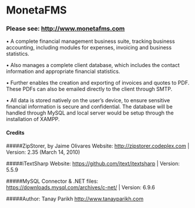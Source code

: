 # MonetaFMS

### Please see: http://www.monetafms.com

•	A complete financial management business suite, tracking business accounting, including modules for expenses, invoicing and business statistics.

•	Also manages a complete client database, which includes the contact information and appropriate financial statistics.

•	Further enables the creation and exporting of invoices and quotes to PDF. These PDFs can also be emailed directly to the client through SMTP. 

•	All data is stored natively on the user’s device, to ensure sensitive financial information is secure and confidential. The database will be handled through MySQL and local server would be setup through the installation of XAMPP. 

#### Credits
#####ZipStorer, by Jaime Olivares
  Website: http://zipstorer.codeplex.com
   | Version: 2.35 (March 14, 2010)

#####iTextSharp
  Website: https://github.com/itext/itextsharp
   | Version: 5.5.9
  
#####MySQL
  Connector & .NET files: https://downloads.mysql.com/archives/c-net/
   | Version: 6.9.6
  
#####Author: Tanay Parikh
  http://www.tanayparikh.com
